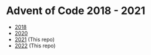 # Advent of Code 2018 - 2021

- [2018](https://github.com/mfs/aoc-2018)
- [2020](https://github.com/mfs/aoc-2020)
- [2021](2021) (This repo)
- [2022](2022) (This repo)

